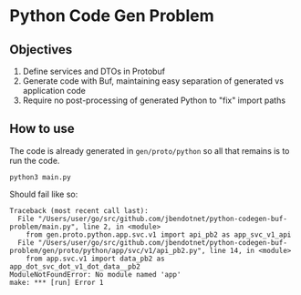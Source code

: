# Python Code Gen Problem

## Objectives

1. Define services and DTOs in Protobuf
1. Generate code with Buf, maintaining easy separation of generated vs application code
1. Require no post-processing of generated Python to "fix" import paths

## How to use

The code is already generated in `gen/proto/python` so all that remains is to run the code. 

```
python3 main.py
```

Should fail like so:

```
Traceback (most recent call last):
  File "/Users/user/go/src/github.com/jbendotnet/python-codegen-buf-problem/main.py", line 2, in <module>
    from gen.proto.python.app.svc.v1 import api_pb2 as app_svc_v1_api
  File "/Users/user/go/src/github.com/jbendotnet/python-codegen-buf-problem/gen/proto/python/app/svc/v1/api_pb2.py", line 14, in <module>
    from app.svc.v1 import data_pb2 as app_dot_svc_dot_v1_dot_data__pb2
ModuleNotFoundError: No module named 'app'
make: *** [run] Error 1
```